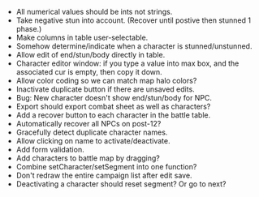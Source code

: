 * All numerical values should be ints not strings.
* Take negative stun into account. (Recover until postive then stunned 1 phase.)
* Make columns in table user-selectable.
* Somehow determine/indicate when a character is stunned/unstunned.
* Allow edit of end/stun/body directly in table.
* Character editor window: if you type a value into max box, and the associated cur is empty, then copy it down.
* Allow color coding so we can match map halo colors?
* Inactivate duplicate button if there are unsaved edits.
* Bug: New character doesn't show end/stun/body for NPC.
* Export should export combat sheet as well as characters?
* Add a recover button to each character in the battle table.
* Automatically recover all NPCs on post-12?
* Gracefully detect duplicate character names.
* Allow clicking on name to activate/deactivate.
* Add form validation.
* Add characters to battle map by dragging?
* Combine setCharacter/setSegment into one function?
* Don't redraw the entire campaign list after edit save.
* Deactivating a character should reset segment? Or go to next?
